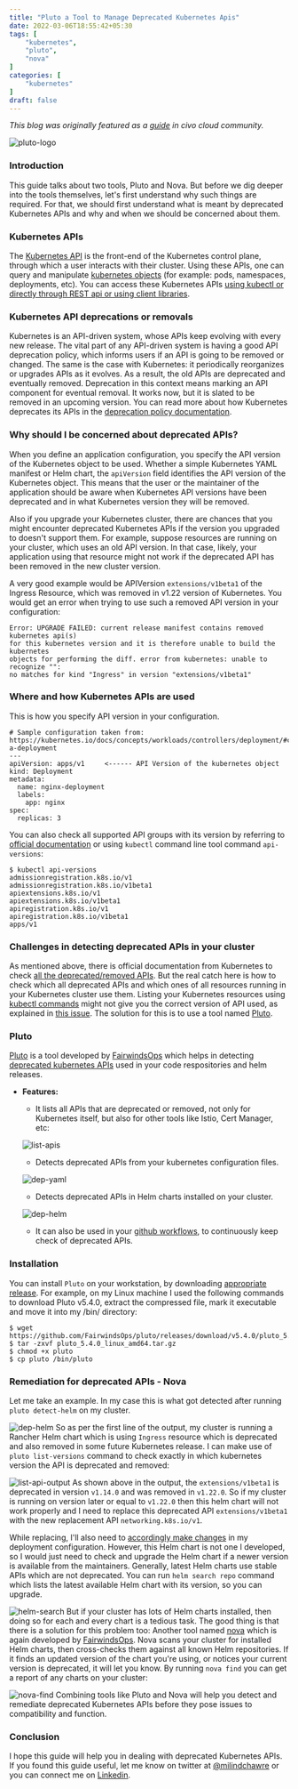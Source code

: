 ```yaml
---
title: "Pluto a Tool to Manage Deprecated Kubernetes Apis"
date: 2022-03-06T18:55:42+05:30
tags: [
    "kubernetes",
    "pluto",
    "nova"
]
categories: [
    "kubernetes"
]
draft: false
---
```


_This blog was originally featured as a [guide](https://www.civo.com/learn/pluto-a-tool-to-manage-deprecated-kubernetes-apis) in civo cloud community._

![pluto-logo](https://github.com/milindchawre/civo-k8s/raw/master/blog/pluto/images/pluto-logo.png)

### Introduction
This guide talks about two tools, Pluto and Nova. But before we dig deeper into the tools themselves, let's first understand why such things are required. For that, we should first understand what is meant by deprecated Kubernetes APIs and why and when we should be concerned about them.


### Kubernetes APIs
The [Kubernetes API](https://kubernetes.io/docs/concepts/overview/kubernetes-api/) is the front-end of the Kubernetes control plane, through which a user interacts with their cluster. Using these APIs, one can query and manipulate [kubernetes objects](https://kubernetes.io/docs/concepts/overview/working-with-objects/kubernetes-objects/) (for example: pods, namespaces, deployments, etc). You can access these Kubernetes APIs [using kubectl or directly through REST api or using client libraries](https://kubernetes.io/docs/tasks/administer-cluster/access-cluster-api/).


### Kubernetes API deprecations or removals
Kubernetes is an API-driven system, whose APIs keep evolving with every new release. The vital part of any API-driven system is having a good API deprecation policy, which informs users if an API is going to be removed or changed. The same is the case with Kubernetes: it periodically reorganizes or upgrades APIs as it evolves. As a result, the old APIs are deprecated and eventually removed. Deprecation in this context means marking an API component for eventual removal. It works now, but it is slated to be removed in an upcoming version. You can read more about how Kubernetes deprecates its APIs in the [deprecation policy documentation](https://kubernetes.io/docs/reference/using-api/deprecation-policy/).


### Why should I be concerned about deprecated APIs?
When you define an application configuration, you specify the API version of the Kubernetes object to be used. Whether a simple Kubernetes YAML manifest or Helm chart, the `apiVersion` field identifies the API version of the Kubernetes object. This means that the user or the maintainer of the application should be aware when Kubernetes API versions have been deprecated and in what Kubernetes version they will be removed.

Also if you upgrade your Kubernetes cluster, there are chances that you might encounter deprecated Kubernetes APIs if the version you upgraded to doesn't support them. For example, suppose resources are running on your cluster, which uses an old API version. In that case, likely, your application using that resource might not work if the deprecated API has been removed in the new cluster version.

A very good example would be APIVersion `extensions/v1beta1` of the Ingress Resource, which was removed in v1.22 version of Kubernetes. You would get an error when trying to use such a removed API version in your configuration:
```
Error: UPGRADE FAILED: current release manifest contains removed kubernetes api(s)
for this kubernetes version and it is therefore unable to build the kubernetes
objects for performing the diff. error from kubernetes: unable to recognize "":
no matches for kind "Ingress" in version "extensions/v1beta1"
```

### Where and how Kubernetes APIs are used
This is how you specify API version in your configuration.
```
# Sample configuration taken from: https://kubernetes.io/docs/concepts/workloads/controllers/deployment/#creating-a-deployment
---
apiVersion: apps/v1     <------ API Version of the kubernetes object
kind: Deployment
metadata:
  name: nginx-deployment
  labels:
    app: nginx
spec:
  replicas: 3
```
You can also check all supported API groups with its version by referring to [official documentation](https://kubernetes.io/docs/reference/generated/kubernetes-api/v1.23/#-strong-api-groups-strong-) or using `kubectl` command line tool command `api-versions`:
```
$ kubectl api-versions
admissionregistration.k8s.io/v1
admissionregistration.k8s.io/v1beta1
apiextensions.k8s.io/v1
apiextensions.k8s.io/v1beta1
apiregistration.k8s.io/v1
apiregistration.k8s.io/v1beta1
apps/v1
```


### Challenges in detecting deprecated APIs in your cluster
As mentioned above, there is official documentation from Kubernetes to check [all the deprecated/removed APIs](https://kubernetes.io/docs/reference/using-api/deprecation-guide/). But the real catch here is how to check which all deprecated APIs and which ones of all resources running in your Kubernetes cluster use them. Listing your Kubernetes resources using [kubectl commands](https://kubernetes.io/docs/reference/kubectl/cheatsheet/) might not give you the correct version of API used, as explained in [this issue](https://github.com/kubernetes/kubernetes/issues/58131#issuecomment-356823588). The solution for this is to use a tool named [Pluto](https://github.com/FairwindsOps/pluto).


### Pluto
[Pluto](https://github.com/FairwindsOps/pluto) is a tool developed by [FairwindsOps](https://www.fairwinds.com/) which helps in detecting [deprecated kubernetes APIs](https://kubernetes.io/docs/reference/using-api/deprecation-guide/) used in your code respositories and helm releases.
- **Features:**
    - It lists all APIs that are deprecated or removed, not only for Kubernetes itself, but also for other tools like Istio, Cert Manager, etc:

    ![list-apis](https://github.com/milindchawre/civo-k8s/raw/master/blog/pluto/images/list-apis.png)
    - Detects deprecated APIs from your kubernetes configuration files.

    ![dep-yaml](https://github.com/milindchawre/civo-k8s/raw/master/blog/pluto/images/dep-yaml.png)
    - Detects deprecated APIs in Helm charts installed on your cluster.

    ![dep-helm](https://github.com/milindchawre/civo-k8s/raw/master/blog/pluto/images/dep-helm.png)
    - It can also be used in your [github workflows](https://github.com/FairwindsOps/pluto#github-action-usage), to continuously keep check of deprecated APIs.


### Installation
You can install `Pluto` on your workstation, by downloading [appropriate release](https://github.com/FairwindsOps/pluto/releases). For example, on my Linux machine I used the following commands to download Pluto v5.4.0, extract the compressed file, mark it executable and move it into my /bin/ directory:
```
$ wget https://github.com/FairwindsOps/pluto/releases/download/v5.4.0/pluto_5.4.0_linux_amd64.tar.gz
$ tar -zxvf pluto_5.4.0_linux_amd64.tar.gz
$ chmod +x pluto
$ cp pluto /bin/pluto
```


### Remediation for deprecated APIs - Nova
Let me take an example. In my case this is what got detected after running `pluto detect-helm` on my cluster.

![dep-helm](https://github.com/milindchawre/civo-k8s/raw/master/blog/pluto/images/dep-helm.png)
So as per the first line of the output, my cluster is running a Rancher Helm chart which is using `Ingress` resource which is deprecated and also removed in some future Kubernetes release. I can make use of `pluto list-versions` command to check exactly in which kubernetes version the API is deprecated and removed:

![list-api-output](https://github.com/milindchawre/civo-k8s/raw/master/blog/pluto/images/list-api-output.png)
As shown above in the output, the `extensions/v1beta1` is deprecated in version `v1.14.0` and was removed in `v1.22.0`. So if my cluster is running on version later or equal to `v1.22.0` then this helm chart will not work properly and I need to replace this deprecated API `extensions/v1beta1` with the new replacement API `networking.k8s.io/v1`.

While replacing, I'll also need to [accordingly make changes](https://kubernetes.io/docs/reference/using-api/deprecation-guide/#ingress-v122) in my deployment configuration. However, this Helm chart is not one I developed, so I would just need to check and upgrade the Helm chart if a newer version is available from the maintainers. Generally, latest Helm charts use stable APIs which are not deprecated. You can run `helm search repo` command which lists the latest available Helm chart with its version, so you can upgrade.

![helm-search](https://github.com/milindchawre/civo-k8s/raw/master/blog/pluto/images/helm-search.png)
But if your cluster has lots of Helm charts installed, then doing so for each and every chart is a tedious task. The good thing is that there is a solution for this problem too: Another tool named [nova](https://github.com/FairwindsOps/nova) which is again developed by [FairwindsOps](https://www.fairwinds.com/). Nova scans your cluster for installed Helm charts, then cross-checks them against all known Helm repositories. If it finds an updated version of the chart you're using, or notices your current version is deprecated, it will let you know. By running `nova find` you can get a report of any charts on your cluster:

![nova-find](https://github.com/milindchawre/civo-k8s/raw/master/blog/pluto/images/nova-find.png)
Combining tools like Pluto and Nova will help you detect and remediate deprecated Kubernetes APIs before they pose issues to compatibility and function.


### Conclusion
I hope this guide will help you in dealing with deprecated Kubernetes APIs. If you found this guide useful, let me know on twitter at [@milindchawre](https://twitter.com/milindchawre) or you can connect me on [Linkedin](https://www.linkedin.com/in/milind-chawre).